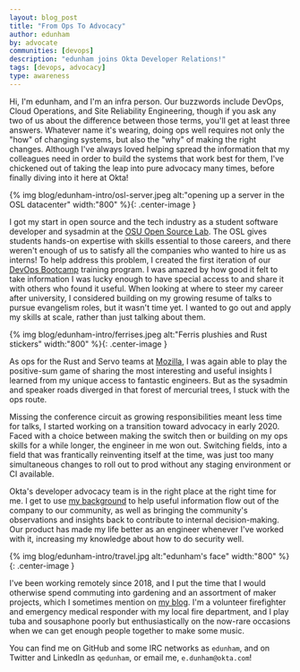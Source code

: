 ```yaml
---
layout: blog_post
title: "From Ops To Advocacy"
author: edunham
by: advocate
communities: [devops]
description: "edunham joins Okta Developer Relations!"
tags: [devops, advocacy]
type: awareness
---
```


Hi, I'm edunham, and I'm an infra person. Our buzzwords include DevOps, Cloud Operations, and Site Reliability Engineering, though if you ask any two of us about the difference between those terms, you'll get at least three answers. Whatever name it's wearing, doing ops well requires not only the "how" of changing systems, but also the "why" of making the right changes. Although I've always loved helping spread the information that my colleagues need in order to build the systems that work best for them, I've chickened out of taking the leap into pure advocacy many times, before finally diving into it here at Okta!

{% img blog/edunham-intro/osl-server.jpeg alt:"opening up a server in the OSL datacenter" width:"800" %}{: .center-image }

I got my start in open source and the tech industry as a student software developer and sysadmin at the [OSU Open Source Lab](https://osuosl.org/). The OSL gives students hands-on expertise with skills essential to those careers, and there weren't enough of us to satisfy all the companies who wanted to hire us as interns! To help address this problem, I created the first iteration of our [DevOps Bootcamp](http://devopsbootcamp.osuosl.org/) training program. I was amazed by how good it felt to take information I was lucky enough to have special access to and share it with others who found it useful. When looking at where to steer my career after university, I considered building on my growing resume of talks to pursue evangelism roles, but it wasn't time yet. I wanted to go out and apply my skills at scale, rather than just talking about them. 

{% img blog/edunham-intro/ferrises.jpeg alt:"Ferris plushies and Rust stickers" width:"800" %}{: .center-image }

As ops for the Rust and Servo teams at [Mozilla](https://research.mozilla.org/), I was again able to play the positive-sum game of sharing the most interesting and useful insights I learned from my unique access to fantastic engineers. But as the sysadmin and speaker roads diverged in that forest of mercurial trees, I stuck with the ops route. 

Missing the conference circuit as growing responsibilities meant less time for talks, I started working on a transition toward advocacy in early 2020. Faced with a choice between making the switch then or building on my ops skills for a while longer, the engineer in me won out. Switching fields, into a field that was frantically reinventing itself at the time, was just too many simultaneous changes to roll out to prod without any staging environment  or CI available.

Okta's developer advocacy team is in the right place at the right time for me. I get to use [my background](https://edunham.net/pages/talks.html) to help useful information flow out of the company to our community, as well as bringing the community's observations and insights back to contribute to internal decision-making. Our product has made my life better as an engineer whenever I've worked with it, increasing my knowledge about how to do security well.

{% img blog/edunham-intro/travel.jpg alt:"edunham's face" width:"800" %}{: .center-image }

I've been working remotely since 2018, and I put the time that I would otherwise spend commuting into gardening and an assortment of maker projects, which I sometimes mention on [my blog](https://edunham.net/). I'm a volunteer firefighter and emergency medical responder with my local fire department, and I play tuba and sousaphone poorly but enthusiastically on the now-rare occasions when we can get enough people together to make some music.

You can find me on GitHub and some IRC networks as `edunham`, and on Twitter and LinkedIn as `qedunham`, or email me, `e.dunham@okta.com`!

